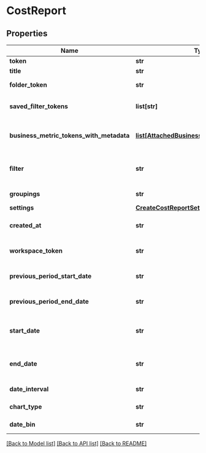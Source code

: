 # CostReport

## Properties
Name | Type | Description | Notes
------------ | ------------- | ------------- | -------------
**token** | **str** |  | [optional] 
**title** | **str** | The title of the CostReport. | [optional] 
**folder_token** | **str** | The token for the Folder the CostReport is a part of. | [optional] 
**saved_filter_tokens** | **list[str]** | The tokens for the SavedFilters assigned to the CostReport. | [optional] 
**business_metric_tokens_with_metadata** | [**list[AttachedBusinessMetricForCostReport]**](AttachedBusinessMetricForCostReport.md) | The tokens for the BusinessMetrics assigned to the CostReport, the unit scale, and label filter. | [optional] 
**filter** | **str** | The filter applied to the CostReport. Additional documentation available at https://docs.vantage.sh/vql. | [optional] 
**groupings** | **str** | The grouping aggregations applied to the filtered data. | [optional] 
**settings** | [**CreateCostReportSettings**](CreateCostReportSettings.md) |  | [optional] 
**created_at** | **str** | The date and time, in UTC, the report was created. ISO 8601 Formatted. | [optional] 
**workspace_token** | **str** | The token for the Workspace the CostReport is a part of. | [optional] 
**previous_period_start_date** | **str** | The previous period start date of the CostReport. ISO 8601 Formatted. | [optional] 
**previous_period_end_date** | **str** | The previous period end date of the CostReport. ISO 8601 Formatted. | [optional] 
**start_date** | **str** | The start date of the CostReports. ISO 8601 Formatted. Overwrites &#39;date_interval&#39; if set. | [optional] 
**end_date** | **str** | The end date of the CostReports. ISO 8601 Formatted. Overwrites &#39;date_interval&#39; if set. | [optional] 
**date_interval** | **str** | The date interval of the CostReport. | [optional] 
**chart_type** | **str** | The chart type of the CostReport. | [optional] 
**date_bin** | **str** | The date bin of the CostReport. | [optional] 

[[Back to Model list]](../README.md#documentation-for-models) [[Back to API list]](../README.md#documentation-for-api-endpoints) [[Back to README]](../README.md)


